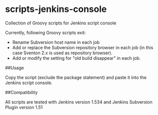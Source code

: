 scripts-jenkins-console
=======================

Collection of Groovy scripts for Jenkins script console

Currently, following Groovy scripts exit:
* Rename Subversion host name in each job
* Add or replace the Subversion repository browser in each job (in this case Sventon 2.x is used as repository browser).
* Add or modify the setting for "old build disappear" in each job.


##Usage

Copy the script (exclude the package statement) and paste it ínto the Jenkins script console.

##Compatibility

All scripts are tested with Jenkins version 1.534 and Jenkins Subversion Plugin version 1.51


